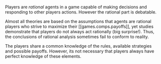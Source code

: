 
Players are _rational_ agents in a game capable of making decisions and responding to other players actions. However the rational part is debatable. 

Almost all theories are based on the assumptions that agents are rational players who strive to maximize their [[games.comps.payoffs]], yet studies demonstrate that players do not always act rationally (big surprise!). Thus, the conclusions of rational analysis sometimes fail to conform to reality.

The players share a common knowledge of the rules, available strategies and possible payoffs. However, its not necessary that players always have perfect knowledge of these elements.
